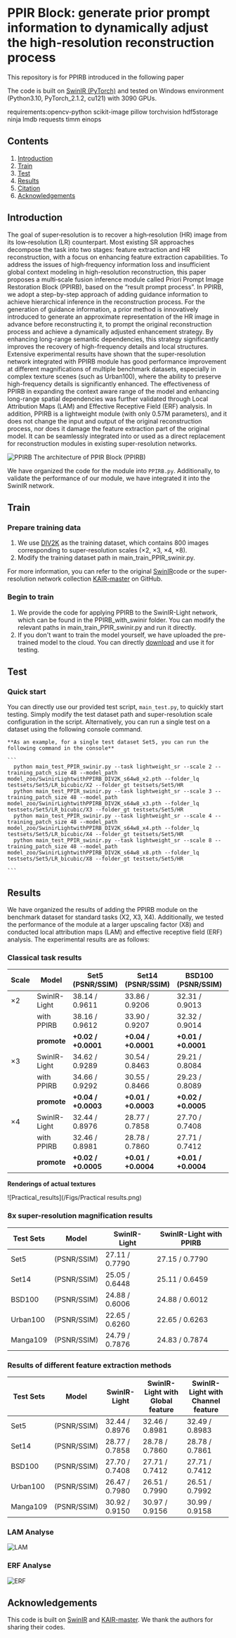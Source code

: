 # PPIR Block: generate prior prompt information to dynamically adjust the high-resolution reconstruction process
This repository is for PPIRB introduced in the following paper


The code is built on [SwinIR (PyTorch)](https://github.com/JingyunLiang/SwinIR) and tested on 
Windows environment (Python3.10, PyTorch_2.1.2, cu121) with 3090 GPUs.   

requirements:opencv-python
scikit-image
pillow
torchvision
hdf5storage
ninja
lmdb
requests
timm
einops

## Contents
1. [Introduction](#introduction)
2. [Train](#train)
3. [Test](#test)
4. [Results](#results)
5. [Citation](#Citation)
5. [Acknowledgements](#acknowledgements)

## Introduction
The goal of super‑resolution is to recover a high‑resolution (HR) image from its low‑resolution (LR) counterpart. Most existing SR approaches decompose the task into two stages: feature extraction and HR reconstruction, with a focus on enhancing feature extraction capabilities. To address the issues of high‑frequency information loss and insufficient global context modeling in high-resolution reconstruction, this paper proposes a multi‑scale fusion inference module called Priori Prompt Image Restoration Block (PPIRB), based on the “result prompt process”. In PPIRB, we adopt a step-by-step approach of adding guidance information to achieve hierarchical inference in the reconstruction process. For the generation of guidance information, a prior method is innovatively introduced to generate an approximate representation of the HR image in advance before reconstructing it, to prompt the original reconstruction process and achieve a dynamically adjusted enhancement strategy. By enhancing long-range semantic dependencies, this strategy significantly improves the recovery of high-frequency details and local structures. Extensive experimental results have shown that the super-resolution network integrated with PPIRB module has good performance improvement at different magnifications of multiple benchmark datasets, especially in complex texture scenes (such as Urban100), where the ability to preserve high-frequency details is significantly enhanced. The effectiveness of PPIRB in expanding the context aware range of the model and enhancing long-range spatial dependencies was further validated through Local Attribution Maps (LAM) and Effective Receptive Field (ERF) analysis. In addition, PPIRB is a lightweight module (with only 0.57M parameters), and it does not change the input and output of the original reconstruction process, nor does it damage the feature extraction part of the original model. It can be seamlessly integrated into or used as a direct replacement for reconstruction modules in existing super-resolution networks.

![PPIRB](/Figs/PPIRB.png)
The architecture of  PPIR Block (PPIRB)  

We have organized the code for the module into `PPIRB.py`. Additionally, to validate the performance of our module, we have integrated it into the SwinIR network.

## Train
### Prepare training data 

1. We use [DIV2K](https://data.vision.ee.ethz.ch/cvl/DIV2K/) as the training dataset, which contains 800 images corresponding to super-resolution scales (×2, ×3, ×4, ×8).
2. Modify the training dataset path in main_train_PPIR_swinir.py.

For more information, you can refer to the original [SwinIR](https://github.com/JingyunLiang/SwinIR)code or the super-resolution network collection [KAIR-master](https://github.com/cszn/KAIR) on GitHub.

### Begin to train

1. We provide the code for applying PPIRB to the SwinIR-Light network, which can be found in the PPIRB_with_swinir folder. You can modify the relevant paths in main_train_PPIR_swinir.py and run it directly.
2. If you don't want to train the model yourself, we have uploaded the pre-trained model to the cloud. You can directly [download](https://drive.google.com/file/d/1mWMT0HzM8NbU-dhhGIGN4CNL5VfceA2k/view?usp=sharing) and use it for testing.

    

## Test
### Quick start
You can directly use our provided test script, `main_test.py`, to quickly start testing. Simply modify the test dataset path and super-resolution scale configuration in the script. Alternatively, you can run a single test on a dataset using the following console command.  

    **As an example, for a single test dataset Set5, you can run the following command in the console**

    ```
      python main_test_PPIR_swinir.py --task lightweight_sr --scale 2 --training_patch_size 48 --model_path model_zoo/SwinirLightwithPPIRB_DIV2K_s64w8_x2.pth --folder_lq testsets/Set5/LR_bicubic/X2 --folder_gt testsets/Set5/HR
      python main_test_PPIR_swinir.py --task lightweight_sr --scale 3 --training_patch_size 48 --model_path model_zoo/SwinirLightwithPPIRB_DIV2K_s64w8_x3.pth --folder_lq testsets/Set5/LR_bicubic/X3 --folder_gt testsets/Set5/HR
      python main_test_PPIR_swinir.py --task lightweight_sr --scale 4 --training_patch_size 48 --model_path model_zoo/SwinirLightwithPPIRB_DIV2K_s64w8_x4.pth --folder_lq testsets/Set5/LR_bicubic/X4 --folder_gt testsets/Set5/HR
      python main_test_PPIR_swinir.py --task lightweight_sr --scale 8 --training_patch_size 48 --model_path model_zoo/SwinirLightwithPPIRB_DIV2K_s64w8_x8.pth --folder_lq testsets/Set5/LR_bicubic/X8 --folder_gt testsets/Set5/HR

    ```

## Results
We have organized the results of adding the PPIRB module on the benchmark dataset for standard tasks (X2, X3, X4). Additionally, we tested the performance of the module at a larger upscaling factor (X8) and conducted local attribution maps (LAM) and effective receptive field (ERF) analysis. The experimental results are as follows:
### Classical task results


| Scale | Model                 | Set5 (PSNR/SSIM) | Set14 (PSNR/SSIM) | BSD100 (PSNR/SSIM) | Urban100 (PSNR/SSIM) | Manga109 (PSNR/SSIM) |
|-------|------------------------|------------------|-------------------|--------------------|---------------------|-------------------|
| ×2    | SwinIR-Light           | 38.14 / 0.9611   | 33.86 / 0.9206    | 32.31 / 0.9013     | 32.76 / 0.9340      | 39.11 / 0.9781   |
|       | with PPIRB              | 38.16 / 0.9612   | 33.90 / 0.9207    | 32.32 / 0.9014     | 32.81 / 0.9344      | 39.18 / 0.9782   |
|       | **promote**            | **+0.02 / +0.0001** | **+0.04 / +0.0001** | **+0.01 / +0.0001** | **+0.05 / +0.0004** | **+0.07 / +0.0001** |
| ×3    | SwinIR-Light           | 34.62 / 0.9289   | 30.54 / 0.8463    | 29.21 / 0.8084     | 28.66 / 0.8624      | 33.99 / 0.9478   |
|       | with PPIRB              | 34.66 / 0.9292   | 30.55 / 0.8466    | 29.23 / 0.8089     | 28.72 / 0.8636      | 34.07 / 0.9483   |
|       | **promote**            | **+0.04 / +0.0003** | **+0.01 / +0.0003** | **+0.02 / +0.0005** | **+0.06 / +0.0012** | **+0.08 / +0.0005** |
| ×4    | SwinIR-Light           | 32.44 / 0.8976   | 28.77 / 0.7858    | 27.70 / 0.7408     | 26.47 / 0.7980      | 30.92 / 0.9150   |
|       | with PPIRB              | 32.46 / 0.8981   | 28.78 / 0.7860    | 27.71 / 0.7412     | 26.51 / 0.7990      | 30.97 / 0.9156   |
|       | **promote**            | **+0.02 / +0.0005** | **+0.01 / +0.0004** | **+0.01 / +0.0004** | **+0.04 / +0.0010** | **+0.05 / +0.0006** |

**Renderings of actual textures**  

![Practical_results](/Figs/Practical results.png)
### 8x super-resolution magnification results

| Test Sets  | Model                      | SwinIR-Light | SwinIR-Light with PPIRB |
|------------|----------------------------|--------------|------------------------|
| Set5       | (PSNR/SSIM)                 | 27.11 / 0.7790 | 27.15 / 0.7790 |
| Set14      | (PSNR/SSIM)                 | 25.05 / 0.6448 | 25.11 / 0.6459 |
| BSD100     | (PSNR/SSIM)                 | 24.88 / 0.6006 | 24.88 / 0.6012 |
| Urban100   | (PSNR/SSIM)                 | 22.65 / 0.6260 | 22.65 / 0.6263 |
| Manga109   | (PSNR/SSIM)                 | 24.79 / 0.7876 | 24.83 / 0.7874 |

### Results of different feature extraction methods

| Test Sets | Model                                      | SwinIR-Light | SwinIR-Light with Global feature | SwinIR-Light with Channel feature |
|-----------|-------------------------------------------|--------------|----------------------------------|-----------------------------------|
| Set5      | (PSNR/SSIM)                               | 32.44 / 0.8976 | 32.46 / 0.8981 | 32.49 / 0.8983 |
| Set14     | (PSNR/SSIM)                               | 28.77 / 0.7858 | 28.78 / 0.7860 | 28.78 / 0.7861 |
| BSD100    | (PSNR/SSIM)                               | 27.70 / 0.7408 | 27.71 / 0.7412 | 27.71 / 0.7412 |
| Urban100  | (PSNR/SSIM)                               | 26.47 / 0.7980 | 26.51 / 0.7990 | 26.51 / 0.7992 |
| Manga109  | (PSNR/SSIM)                               | 30.92 / 0.9150 | 30.97 / 0.9156 | 30.99 / 0.9158 |

### LAM Analyse

![LAM](/Figs/LAM.png)

### ERF Analyse

![ERF](/Figs/ERF.png)



## Acknowledgements
This code is built on  [SwinIR](https://github.com/JingyunLiang/SwinIR) and [KAIR-master](https://github.com/cszn/KAIR). We thank the authors for sharing their codes.
